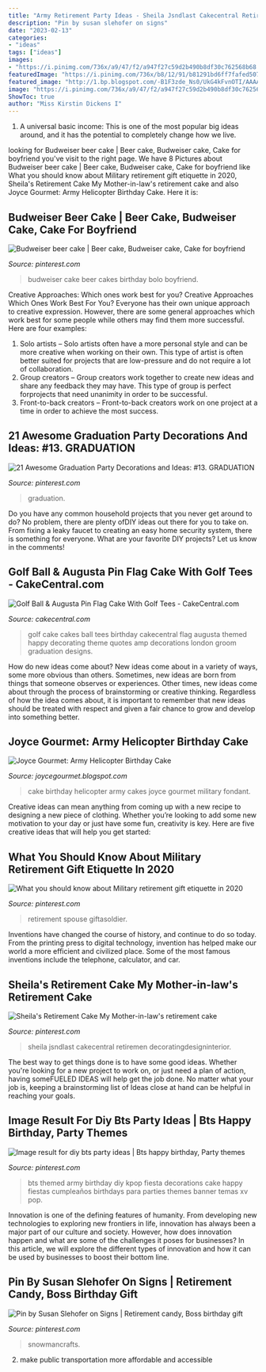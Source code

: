 ```yaml
---
title: "Army Retirement Party Ideas - Sheila Jsndlast Cakecentral Retiremen Decoratingdesigninterior"
description: "Pin by susan slehofer on signs"
date: "2023-02-13"
categories:
- "ideas"
tags: ["ideas"]
images:
- "https://i.pinimg.com/736x/a9/47/f2/a947f27c59d2b490b8df30c762568b68.jpg"
featuredImage: "https://i.pinimg.com/736x/b8/12/91/b81291bd6ff7fafed507ae608397cfdc.jpg"
featured_image: "http://1.bp.blogspot.com/-B1F3zde_Ns0/UkG4kFvnOTI/AAAAAAAABkw/J1mp2YUShpA/s1600/IMG_1189.jpg"
image: "https://i.pinimg.com/736x/a9/47/f2/a947f27c59d2b490b8df30c762568b68.jpg"
ShowToc: true
author: "Miss Kirstin Dickens I"
---
```



1. A universal basic income: This is one of the most popular big ideas around, and it has the potential to completely change how we live.

	

		
looking for Budweiser beer cake | Beer cake, Budweiser cake, Cake for boyfriend you've visit to the right page. We have 8 Pictures about Budweiser beer cake | Beer cake, Budweiser cake, Cake for boyfriend like What you should know about Military retirement gift etiquette in 2020, Sheila&#039;s Retirement Cake My Mother-in-law&#039;s retirement cake and also Joyce Gourmet: Army Helicopter Birthday Cake. Here it is:
		
    
## Budweiser Beer Cake | Beer Cake, Budweiser Cake, Cake For Boyfriend

<img loading=lazy src="https://i.pinimg.com/736x/39/e6/da/39e6da5edb3116e1e475a26c03303ee4.jpg" onerror="this.onerror=null;this.src='https://tse4.mm.bing.net/th?id=OIP.xDSUF1zMlgs3Ssxfnx7ZaQHaKE&amp;pid=15.1';" alt="Budweiser beer cake | Beer cake, Budweiser cake, Cake for boyfriend">

_Source: pinterest.com_

>budweiser cake beer cakes birthday bolo boyfriend. 

	

Creative Approaches: Which ones work best for you?
Creative Approaches Which Ones Work Best For You?
Everyone has their own unique approach to creative expression. However, there are some general approaches which work best for some people while others may find them more successful. Here are four examples: 

1) Solo artists – Solo artists often have a more personal style and can be more creative when working on their own. This type of artist is often better suited for projects that are low-pressure and do not require a lot of collaboration. 
2) Group creators – Group creators work together to create new ideas and share any feedback they may have. This type of group is perfect forprojects that need unanimity in order to be successful. 
3) Front-to-back creators – Front-to-back creators work on one project at a time in order to achieve the most success.

    
## 21 Awesome Graduation Party Decorations And Ideas: #13. GRADUATION

<img loading=lazy src="https://i.pinimg.com/736x/a9/47/f2/a947f27c59d2b490b8df30c762568b68.jpg" onerror="this.onerror=null;this.src='https://tse2.mm.bing.net/th?id=OIP.sinQ4BKkYteTM0mnc1mBSwAAAA&amp;pid=15.1';" alt="21 Awesome Graduation Party Decorations and Ideas: #13. GRADUATION">

_Source: pinterest.com_

>graduation. 

	

Do you have any common household projects that you never get around to do? No problem, there are plenty ofDIY ideas out there for you to take on. From fixing a leaky faucet to creating an easy home security system, there is something for everyone. What are your favorite DIY projects? Let us know in the comments!

    
## Golf Ball &amp; Augusta Pin Flag Cake With Golf Tees - CakeCentral.com

<img loading=lazy src="https://cdn001.cakecentral.com/gallery/2015/03/900_831632gEve_golf-ball-amp-augusta-pin-flag-cake-with-golf-tees.jpg" onerror="this.onerror=null;this.src='https://tse3.mm.bing.net/th?id=OIP.rpdroI6PlzNSv_O_LLcENgHaJ4&amp;pid=15.1';" alt="Golf Ball &amp; Augusta Pin Flag Cake With Golf Tees - CakeCentral.com">

_Source: cakecentral.com_

>golf cake cakes ball tees birthday cakecentral flag augusta themed happy decorating theme quotes amp decorations london groom graduation designs. 

	

How do new ideas come about?
New ideas come about in a variety of ways, some more obvious than others. Sometimes, new ideas are born from things that someone observes or experiences. Other times, new ideas come about through the process of brainstorming or creative thinking. Regardless of how the idea comes about, it is important to remember that new ideas should be treated with respect and given a fair chance to grow and develop into something better.

    
## Joyce Gourmet: Army Helicopter Birthday Cake

<img loading=lazy src="http://1.bp.blogspot.com/-B1F3zde_Ns0/UkG4kFvnOTI/AAAAAAAABkw/J1mp2YUShpA/s1600/IMG_1189.jpg" onerror="this.onerror=null;this.src='https://tse3.mm.bing.net/th?id=OIP.Z9HIx_4HKZk7_JjMS9UISwHaJ4&amp;pid=15.1';" alt="Joyce Gourmet: Army Helicopter Birthday Cake">

_Source: joycegourmet.blogspot.com_

>cake birthday helicopter army cakes joyce gourmet military fondant. 

	

Creative ideas can mean anything from coming up with a new recipe to designing a new piece of clothing. Whether you’re looking to add some new motivation to your day or just have some fun, creativity is key. Here are five creative ideas that will help you get started: 

    
## What You Should Know About Military Retirement Gift Etiquette In 2020

<img loading=lazy src="https://i.pinimg.com/736x/d7/ee/76/d7ee76df7efe481b4f116fe1d5377fb6.jpg" onerror="this.onerror=null;this.src='https://tse2.mm.bing.net/th?id=OIP.RUyBMsm9KkjAwZ1Xqng48AHaLH&amp;pid=15.1';" alt="What you should know about Military retirement gift etiquette in 2020">

_Source: pinterest.com_

>retirement spouse giftasoldier. 

	

Inventions have changed the course of history, and continue to do so today. From the printing press to digital technology, invention has helped make our world a more efficient and civilized place. Some of the most famous inventions include the telephone, calculator, and car.

    
## Sheila&#039;s Retirement Cake My Mother-in-law&#039;s Retirement Cake

<img loading=lazy src="https://i.pinimg.com/736x/b8/12/91/b81291bd6ff7fafed507ae608397cfdc.jpg" onerror="this.onerror=null;this.src='https://tse3.mm.bing.net/th?id=OIP.pys7eajPR1bABBvMeX8MmAHaLD&amp;pid=15.1';" alt="Sheila&#039;s Retirement Cake My Mother-in-law&#039;s retirement cake">

_Source: pinterest.com_

>sheila jsndlast cakecentral retiremen decoratingdesigninterior. 

	

The best way to get things done is to have some good ideas. Whether you're looking for a new project to work on, or just need a plan of action, having someFUELED IDEAS will help get the job done. No matter what your job is, keeping a brainstorming list of Ideas close at hand can be helpful in reaching your goals.

    
## Image Result For Diy Bts Party Ideas | Bts Happy Birthday, Party Themes

<img loading=lazy src="https://i.pinimg.com/736x/dc/f3/19/dcf3191569320d571a2b8f45e5e173c3.jpg" onerror="this.onerror=null;this.src='https://tse1.mm.bing.net/th?id=OIP.v_VBMQVoK7W2CFuZupTzyQHaHa&amp;pid=15.1';" alt="Image result for diy bts party ideas | Bts happy birthday, Party themes">

_Source: pinterest.com_

>bts themed army birthday diy kpop fiesta decorations cake happy fiestas cumpleaños birthdays para parties themes banner temas xv pop. 

	

Innovation is one of the defining features of humanity. From developing new technologies to exploring new frontiers in life, innovation has always been a major part of our culture and society. However, how does innovation happen and what are some of the challenges it poses for businesses? In this article, we will explore the different types of innovation and how it can be used by businesses to boost their bottom line.

    
## Pin By Susan Slehofer On Signs | Retirement Candy, Boss Birthday Gift

<img loading=lazy src="https://i.pinimg.com/736x/9e/36/32/9e36325ca10ed1032d966c63dbf25a05.jpg" onerror="this.onerror=null;this.src='https://tse2.mm.bing.net/th?id=OIP.2cnGVrCx9RN1DVq2m9ilwwAAAA&amp;pid=15.1';" alt="Pin by Susan Slehofer on Signs | Retirement candy, Boss birthday gift">

_Source: pinterest.com_

>snowmancrafts. 

	

2. make public transportation more affordable and accessible

